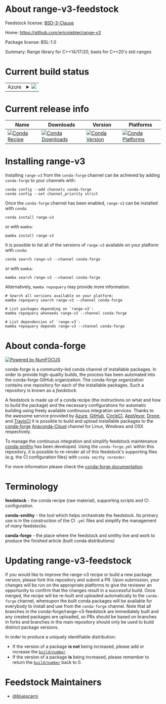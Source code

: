 About range-v3-feedstock
========================

Feedstock license: [BSD-3-Clause](https://github.com/conda-forge/range-v3-feedstock/blob/main/LICENSE.txt)

Home: https://github.com/ericniebler/range-v3

Package license: BSL-1.0

Summary: Range library for C++14/17/20, basis for C++20's std::ranges

Current build status
====================


<table>
    
  <tr>
    <td>Azure</td>
    <td>
      <details>
        <summary>
          <a href="https://dev.azure.com/conda-forge/feedstock-builds/_build/latest?definitionId=19255&branchName=main">
            <img src="https://dev.azure.com/conda-forge/feedstock-builds/_apis/build/status/range-v3-feedstock?branchName=main">
          </a>
        </summary>
        <table>
          <thead><tr><th>Variant</th><th>Status</th></tr></thead>
          <tbody><tr>
              <td>linux_64</td>
              <td>
                <a href="https://dev.azure.com/conda-forge/feedstock-builds/_build/latest?definitionId=19255&branchName=main">
                  <img src="https://dev.azure.com/conda-forge/feedstock-builds/_apis/build/status/range-v3-feedstock?branchName=main&jobName=linux&configuration=linux%20linux_64_" alt="variant">
                </a>
              </td>
            </tr><tr>
              <td>osx_64</td>
              <td>
                <a href="https://dev.azure.com/conda-forge/feedstock-builds/_build/latest?definitionId=19255&branchName=main">
                  <img src="https://dev.azure.com/conda-forge/feedstock-builds/_apis/build/status/range-v3-feedstock?branchName=main&jobName=osx&configuration=osx%20osx_64_" alt="variant">
                </a>
              </td>
            </tr><tr>
              <td>osx_arm64</td>
              <td>
                <a href="https://dev.azure.com/conda-forge/feedstock-builds/_build/latest?definitionId=19255&branchName=main">
                  <img src="https://dev.azure.com/conda-forge/feedstock-builds/_apis/build/status/range-v3-feedstock?branchName=main&jobName=osx&configuration=osx%20osx_arm64_" alt="variant">
                </a>
              </td>
            </tr><tr>
              <td>win_64</td>
              <td>
                <a href="https://dev.azure.com/conda-forge/feedstock-builds/_build/latest?definitionId=19255&branchName=main">
                  <img src="https://dev.azure.com/conda-forge/feedstock-builds/_apis/build/status/range-v3-feedstock?branchName=main&jobName=win&configuration=win%20win_64_" alt="variant">
                </a>
              </td>
            </tr>
          </tbody>
        </table>
      </details>
    </td>
  </tr>
</table>

Current release info
====================

| Name | Downloads | Version | Platforms |
| --- | --- | --- | --- |
| [![Conda Recipe](https://img.shields.io/badge/recipe-range--v3-green.svg)](https://anaconda.org/conda-forge/range-v3) | [![Conda Downloads](https://img.shields.io/conda/dn/conda-forge/range-v3.svg)](https://anaconda.org/conda-forge/range-v3) | [![Conda Version](https://img.shields.io/conda/vn/conda-forge/range-v3.svg)](https://anaconda.org/conda-forge/range-v3) | [![Conda Platforms](https://img.shields.io/conda/pn/conda-forge/range-v3.svg)](https://anaconda.org/conda-forge/range-v3) |

Installing range-v3
===================

Installing `range-v3` from the `conda-forge` channel can be achieved by adding `conda-forge` to your channels with:

```
conda config --add channels conda-forge
conda config --set channel_priority strict
```

Once the `conda-forge` channel has been enabled, `range-v3` can be installed with `conda`:

```
conda install range-v3
```

or with `mamba`:

```
mamba install range-v3
```

It is possible to list all of the versions of `range-v3` available on your platform with `conda`:

```
conda search range-v3 --channel conda-forge
```

or with `mamba`:

```
mamba search range-v3 --channel conda-forge
```

Alternatively, `mamba repoquery` may provide more information:

```
# Search all versions available on your platform:
mamba repoquery search range-v3 --channel conda-forge

# List packages depending on `range-v3`:
mamba repoquery whoneeds range-v3 --channel conda-forge

# List dependencies of `range-v3`:
mamba repoquery depends range-v3 --channel conda-forge
```


About conda-forge
=================

[![Powered by
NumFOCUS](https://img.shields.io/badge/powered%20by-NumFOCUS-orange.svg?style=flat&colorA=E1523D&colorB=007D8A)](https://numfocus.org)

conda-forge is a community-led conda channel of installable packages.
In order to provide high-quality builds, the process has been automated into the
conda-forge GitHub organization. The conda-forge organization contains one repository
for each of the installable packages. Such a repository is known as a *feedstock*.

A feedstock is made up of a conda recipe (the instructions on what and how to build
the package) and the necessary configurations for automatic building using freely
available continuous integration services. Thanks to the awesome service provided by
[Azure](https://azure.microsoft.com/en-us/services/devops/), [GitHub](https://github.com/),
[CircleCI](https://circleci.com/), [AppVeyor](https://www.appveyor.com/),
[Drone](https://cloud.drone.io/welcome), and [TravisCI](https://travis-ci.com/)
it is possible to build and upload installable packages to the
[conda-forge](https://anaconda.org/conda-forge) [Anaconda-Cloud](https://anaconda.org/)
channel for Linux, Windows and OSX respectively.

To manage the continuous integration and simplify feedstock maintenance
[conda-smithy](https://github.com/conda-forge/conda-smithy) has been developed.
Using the ``conda-forge.yml`` within this repository, it is possible to re-render all of
this feedstock's supporting files (e.g. the CI configuration files) with ``conda smithy rerender``.

For more information please check the [conda-forge documentation](https://conda-forge.org/docs/).

Terminology
===========

**feedstock** - the conda recipe (raw material), supporting scripts and CI configuration.

**conda-smithy** - the tool which helps orchestrate the feedstock.
                   Its primary use is in the construction of the CI ``.yml`` files
                   and simplify the management of *many* feedstocks.

**conda-forge** - the place where the feedstock and smithy live and work to
                  produce the finished article (built conda distributions)


Updating range-v3-feedstock
===========================

If you would like to improve the range-v3 recipe or build a new
package version, please fork this repository and submit a PR. Upon submission,
your changes will be run on the appropriate platforms to give the reviewer an
opportunity to confirm that the changes result in a successful build. Once
merged, the recipe will be re-built and uploaded automatically to the
`conda-forge` channel, whereupon the built conda packages will be available for
everybody to install and use from the `conda-forge` channel.
Note that all branches in the conda-forge/range-v3-feedstock are
immediately built and any created packages are uploaded, so PRs should be based
on branches in forks and branches in the main repository should only be used to
build distinct package versions.

In order to produce a uniquely identifiable distribution:
 * If the version of a package **is not** being increased, please add or increase
   the [``build/number``](https://docs.conda.io/projects/conda-build/en/latest/resources/define-metadata.html#build-number-and-string).
 * If the version of a package **is** being increased, please remember to return
   the [``build/number``](https://docs.conda.io/projects/conda-build/en/latest/resources/define-metadata.html#build-number-and-string)
   back to 0.

Feedstock Maintainers
=====================

* [@bluescarni](https://github.com/bluescarni/)

